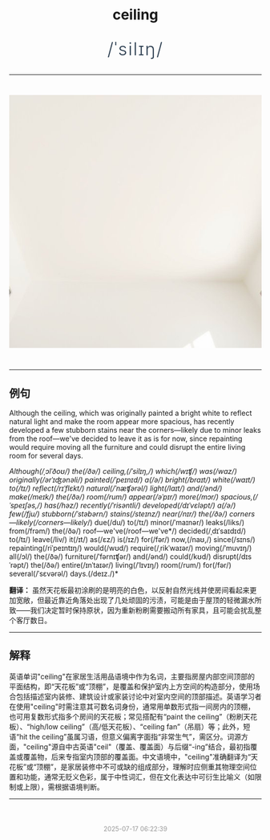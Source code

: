 <div align="center">

# ceiling

<div style="margin: 30px 0;">
<h1 style="font-size: 2.5em; font-weight: 300; letter-spacing: 2px; margin: 0; color: #2c3e50;">
/ˈsilɪŋ/
</h1>
</div>

</div>

---

<div align="center" style="margin: 40px 0;">

![ceiling](images/ceiling.png)

</div>

---

## 例句

Although the ceiling, which was originally painted a bright white to reflect natural light and make the room appear more spacious, has recently developed a few stubborn stains near the corners—likely due to minor leaks from the roof—we've decided to leave it as is for now, since repainting would require moving all the furniture and could disrupt the entire living room for several days.

*Although(/ˌɔlˈðoʊ/) the(/ðə/) ceiling,(/ˈsilɪŋ,/) which(/wɪʧ/) was(/wɑz/) originally(/ərˈɪʤənəli/) painted(/ˈpeɪnɪd/) a(/ə/) bright(/braɪt/) white(/waɪt/) to(/tɪ/) reflect(/rɪˈflɛkt/) natural(/ˈnæʧərəl/) light(/laɪt/) and(/ənd/) make(/meɪk/) the(/ðə/) room(/rum/) appear(/əˈpɪr/) more(/mɔr/) spacious,(/ˈspeɪʃəs,/) has(/həz/) recently(/ˈrisəntli/) developed(/dɪˈvɛləpt/) a(/ə/) few(/fju/) stubborn(/ˈstəbərn/) stains(/steɪnz/) near(/nɪr/) the(/ðə/) corners—likely(/corners—likely*/) due(/du/) to(/tɪ/) minor(/ˈmaɪnər/) leaks(/liks/) from(/frəm/) the(/ðə/) roof—we've(/roof—we've*/) decided(/ˌdɪˈsaɪdɪd/) to(/tɪ/) leave(/liv/) it(/ɪt/) as(/ɛz/) is(/ɪz/) for(/fər/) now,(/naʊ,/) since(/sɪns/) repainting(/riˈpeɪntɪŋ/) would(/wʊd/) require(/ˌrikˈwaɪər/) moving(/ˈmuvɪŋ/) all(/ɔl/) the(/ðə/) furniture(/ˈfərnɪʧər/) and(/ənd/) could(/kʊd/) disrupt(/dɪsˈrəpt/) the(/ðə/) entire(/ɪnˈtaɪər/) living(/ˈlɪvɪŋ/) room(/rum/) for(/fər/) several(/ˈsɛvərəl/) days.(/deɪz./)*

**翻译：** 虽然天花板最初涂刷的是明亮的白色，以反射自然光线并使房间看起来更加宽敞，但最近靠近角落处出现了几处顽固的污渍，可能是由于屋顶的轻微漏水所致——我们决定暂时保持原状，因为重新粉刷需要搬动所有家具，且可能会扰乱整个客厅数日。

---

## 解释

英语单词"ceiling"在家居生活用品语境中作为名词，主要指房屋内部空间顶部的平面结构，即“天花板”或“顶棚”，是覆盖和保护室内上方空间的构造部分，使用场合包括描述室内装修、建筑设计或家装讨论中对室内空间的顶部描述。英语学习者在使用"ceiling"时需注意其可数名词身份，通常用单数形式指一间房内的顶棚，也可用复数形式指多个房间的天花板；常见搭配有“paint the ceiling”（粉刷天花板）、“high/low ceiling”（高/低天花板）、“ceiling fan”（吊扇）等；此外，短语“hit the ceiling”虽属习语，但意义偏离字面指“非常生气”，需区分。词源方面，"ceiling"源自中古英语"ceil"（覆盖、覆盖面）与后缀“-ing”结合，最初指覆盖或覆盖物，后来专指室内顶部的覆盖面。中文语境中，"ceiling"准确翻译为“天花板”或“顶棚”，是家居装修中不可或缺的组成部分，理解时应侧重其物理空间位置和功能，通常无贬义色彩，属于中性词汇，但在文化表达中可衍生比喻义（如限制或上限），需根据语境判断。


---

<div align="center" style="margin-top: 50px;">
<small style="color: #999; font-size: 0.9em;">2025-07-17 06:22:39</small>
</div>
